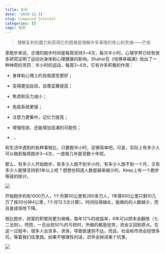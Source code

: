 ```yaml
---
title: 复利
date: '2019-12-31'
slug: Compound_Interest
categories: []
tags: 投资
---
```


> 理解复利的魔力和获得它的困难是理解许多事情的核心和灵魂——芒格

拿跑步来说，合理的跑步时间是每周坚持3~4次，每次半小时。心理学界已经有很多研究证明了运动对身体和心理健康的影响。Shahar在《哈佛幸福课》给出了一种神奇的灵药：半小时的运动，每周3~4次。它有许多积极的作用：

* 身体和心理上的自我感觉更好；

* 变得更加自信，自尊显著提高；

* 焦虑和压力减小；

* 免疫系统更强；

* 注意力更集中，记忆力提高；

* 增强性欲、还能增加高潮的可能性；
* ...

和生活中遇到的各种事相比，只要跑半小时，足够简单吧。可是，实际上有多少人可以做到每周跑步3~4次，一直做几年甚至数十年呢。

那么，有多少人开始跑步，有多少人跑不到半小时，有多少人跑不到一个月，又有多少人能够坚持到1年以上呢？想想也知道人数是越来越少的，Keep上有一个跑步等级的统计。

![](https://i.loli.net/2021/08/04/dD91NS6Jm7HgBRW.jpg)

开始跑步的有1000万人，1个月算50公里有280多万人，1年算600公里只剩10几万了按30分钟4公里，1个月12.5次计算）。时间拉得越长，能做的的人数越少，而且是成倍地下降。

相比跑步，财富的积累则更为艰难。每年12%的收益率，6年可以把本金翻倍（七二法则）。然而，一旦出现50%的亏损时，所做的都是徒劳，资金又回到原点。在这一过程中，很多人会贪多，求快，导致欲速则不达。而且，社会和市场会挖很多坑，等着我们往里跳。如果不够理性的话，迟早会掉进某个坑里。

![](https://i.loli.net/2021/08/04/Jo8XsEyDt5ezNUp.jpg)



